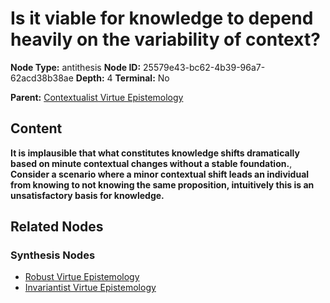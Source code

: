 # Is it viable for knowledge to depend heavily on the variability of context?

**Node Type:** antithesis
**Node ID:** 25579e43-bc62-4b39-96a7-62acd38b38ae
**Depth:** 4
**Terminal:** No

**Parent:** [Contextualist Virtue Epistemology](contextualist-virtue-epistemology-synthesis-32de8d0f-3c71-4376-a22e-d7d64ddaee3d.md)

## Content

**It is implausible that what constitutes knowledge shifts dramatically based on minute contextual changes without a stable foundation.**, **Consider a scenario where a minor contextual shift leads an individual from knowing to not knowing the same proposition, intuitively this is an unsatisfactory basis for knowledge.**

## Related Nodes

### Synthesis Nodes

- [Robust Virtue Epistemology](robust-virtue-epistemology-synthesis-40859e9d-84cf-413b-8ca6-ef54c3e73b39.md)
- [Invariantist Virtue Epistemology](invariantist-virtue-epistemology-synthesis-591e7003-0b15-4118-abd7-5db3d00207c7.md)
